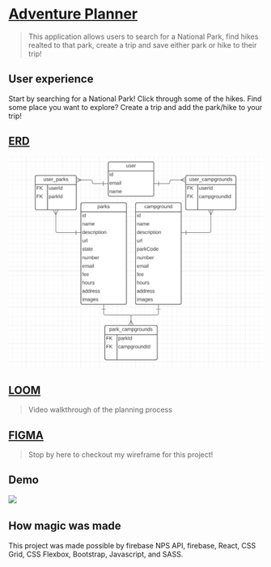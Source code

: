 # [Adventure Planner](https://adventure-planner-lb.netlify.app/)
> This application allows users to search for a National Park, find hikes realted to that park, create a trip and save either park or hike to their trip!

## User experience
Start by searching for a National Park! Click through some of the hikes. Find some place you want to explore? Create a trip and add the park/hike to your trip!

## [ERD](https://app.lucidchart.com/lucidchart/invitations/accept/f0199779-69ae-499f-94a4-75ddc89fab62)
![ERD](images/front-end-capstone.png)

## [LOOM](https://www.loom.com/share/7acbcdd1e16d4225a66a6aef1523ed83)
> Video walkthrough of the planning process

## [FIGMA](https://www.figma.com/file/DUW61kGBXRGlTmFsXrGnor/NPS-Capstone?node-id=0%3A1)
> Stop by here to checkout my wireframe for this project!

## Demo
![](http://g.recordit.co/pDZPrqF2Jc.gif)

## How magic was made
This project was made possible by firebase NPS API, firebase, React, CSS Grid, CSS Flexbox, Bootstrap, Javascript, and SASS.

